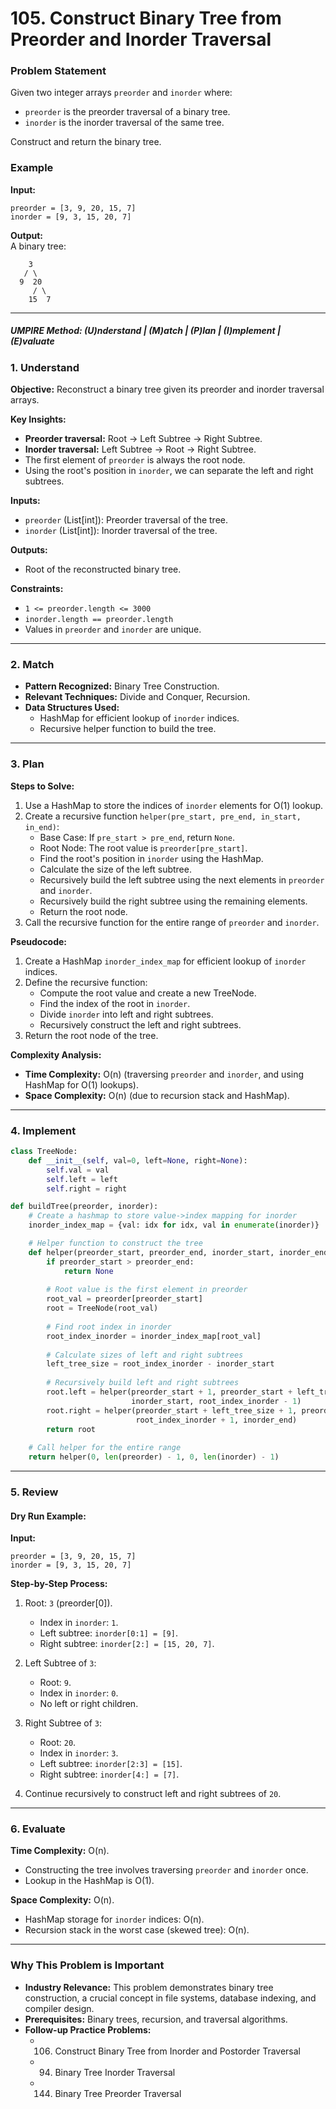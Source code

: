 # 105. Construct Binary Tree from Preorder and Inorder Traversal

### Problem Statement

Given two integer arrays `preorder` and `inorder` where:

- `preorder` is the preorder traversal of a binary tree.
- `inorder` is the inorder traversal of the same tree.

Construct and return the binary tree.

### Example
**Input:**
```
preorder = [3, 9, 20, 15, 7]
inorder = [9, 3, 15, 20, 7]
```

**Output:**  
A binary tree:
```
    3
   / \
  9  20
     / \
    15  7
```

---

##### UMPIRE Method: (U)nderstand | (M)atch | (P)lan | (I)mplement | (E)valuate

### 1. **Understand**

**Objective:** Reconstruct a binary tree given its preorder and inorder traversal arrays.

**Key Insights:**
- **Preorder traversal:** Root -> Left Subtree -> Right Subtree.
- **Inorder traversal:** Left Subtree -> Root -> Right Subtree.
- The first element of `preorder` is always the root node.
- Using the root's position in `inorder`, we can separate the left and right subtrees.

**Inputs:**
- `preorder` (List[int]): Preorder traversal of the tree.
- `inorder` (List[int]): Inorder traversal of the tree.

**Outputs:**
- Root of the reconstructed binary tree.

**Constraints:**
- `1 <= preorder.length <= 3000`
- `inorder.length == preorder.length`
- Values in `preorder` and `inorder` are unique.

---

### 2. **Match**

- **Pattern Recognized:** Binary Tree Construction.
- **Relevant Techniques:** Divide and Conquer, Recursion.
- **Data Structures Used:** 
  - HashMap for efficient lookup of `inorder` indices.
  - Recursive helper function to build the tree.

---

### 3. **Plan**

**Steps to Solve:**
1. Use a HashMap to store the indices of `inorder` elements for O(1) lookup.
2. Create a recursive function `helper(pre_start, pre_end, in_start, in_end)`:
   - Base Case: If `pre_start > pre_end`, return `None`.
   - Root Node: The root value is `preorder[pre_start]`.
   - Find the root's position in `inorder` using the HashMap.
   - Calculate the size of the left subtree.
   - Recursively build the left subtree using the next elements in `preorder` and `inorder`.
   - Recursively build the right subtree using the remaining elements.
   - Return the root node.
3. Call the recursive function for the entire range of `preorder` and `inorder`.

**Pseudocode:**
1. Create a HashMap `inorder_index_map` for efficient lookup of `inorder` indices.
2. Define the recursive function:
   - Compute the root value and create a new TreeNode.
   - Find the index of the root in `inorder`.
   - Divide `inorder` into left and right subtrees.
   - Recursively construct the left and right subtrees.
3. Return the root node of the tree.

**Complexity Analysis:**
- **Time Complexity:** O(n) (traversing `preorder` and `inorder`, and using HashMap for O(1) lookups).
- **Space Complexity:** O(n) (due to recursion stack and HashMap).

---

### 4. **Implement**

```python
class TreeNode:
    def __init__(self, val=0, left=None, right=None):
        self.val = val
        self.left = left
        self.right = right

def buildTree(preorder, inorder):
    # Create a hashmap to store value->index mapping for inorder
    inorder_index_map = {val: idx for idx, val in enumerate(inorder)}

    # Helper function to construct the tree
    def helper(preorder_start, preorder_end, inorder_start, inorder_end):
        if preorder_start > preorder_end:
            return None
        
        # Root value is the first element in preorder
        root_val = preorder[preorder_start]
        root = TreeNode(root_val)
        
        # Find root index in inorder
        root_index_inorder = inorder_index_map[root_val]
        
        # Calculate sizes of left and right subtrees
        left_tree_size = root_index_inorder - inorder_start
        
        # Recursively build left and right subtrees
        root.left = helper(preorder_start + 1, preorder_start + left_tree_size,
                           inorder_start, root_index_inorder - 1)
        root.right = helper(preorder_start + left_tree_size + 1, preorder_end,
                            root_index_inorder + 1, inorder_end)
        return root
    
    # Call helper for the entire range
    return helper(0, len(preorder) - 1, 0, len(inorder) - 1)
```

---

### 5. **Review**

#### Dry Run Example:
**Input:**  
```
preorder = [3, 9, 20, 15, 7]
inorder = [9, 3, 15, 20, 7]
```

**Step-by-Step Process:**
1. Root: `3` (preorder[0]).  
   - Index in `inorder`: `1`.  
   - Left subtree: `inorder[0:1] = [9]`.  
   - Right subtree: `inorder[2:] = [15, 20, 7]`.

2. Left Subtree of `3`:  
   - Root: `9`.  
   - Index in `inorder`: `0`.  
   - No left or right children.

3. Right Subtree of `3`:  
   - Root: `20`.  
   - Index in `inorder`: `3`.  
   - Left subtree: `inorder[2:3] = [15]`.  
   - Right subtree: `inorder[4:] = [7]`.

4. Continue recursively to construct left and right subtrees of `20`.

---

### 6. **Evaluate**

**Time Complexity:** O(n).  
- Constructing the tree involves traversing `preorder` and `inorder` once.  
- Lookup in the HashMap is O(1).

**Space Complexity:** O(n).  
- HashMap storage for `inorder` indices: O(n).  
- Recursion stack in the worst case (skewed tree): O(n).

---

### **Why This Problem is Important**

- **Industry Relevance:** This problem demonstrates binary tree construction, a crucial concept in file systems, database indexing, and compiler design.
- **Prerequisites:** Binary trees, recursion, and traversal algorithms.
- **Follow-up Practice Problems:**
  - 106. Construct Binary Tree from Inorder and Postorder Traversal
  - 94. Binary Tree Inorder Traversal
  - 144. Binary Tree Preorder Traversal
